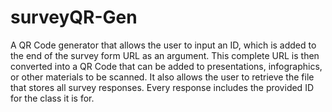 # surveyQR-Gen
 
A QR Code generator that allows the user to input an ID, which is added to the end of the survey form URL as an argument. This complete URL is then converted into a QR Code that can be added to presentations, infographics, or other materials to be scanned. It also allows the user to retrieve the file that stores all survey responses. Every response includes the provided ID for the class it is for.

